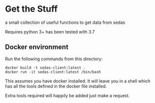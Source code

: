 # Get the Stuff

a small collection of useful functions to get data from sedas

Requires python 3+ has been tested with 3.7

## Docker environment

Run the following commands from this directory:

```shell
docker build -t sedas-client:latest .
docker run -it sedas-client:latest /bin/bash
```

This assumes you have docker installed. It will leave you in a shell which has all the tools defined in the docker file 
installed.

Extra tools required will happily be added just make a request. 